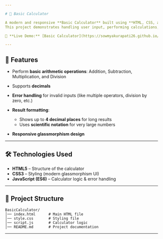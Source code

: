 ```yaml
---

# 🧮 Basic Calculator

A modern and responsive **Basic Calculator** built using **HTML, CSS, and JavaScript**.
This project demonstrates handling user input, performing calculations, and creating a clean user interface with error handling.

🔗 **Live Demo:** [Basic Calculator](https://sowmyakurapati26.github.io/BasicCalculator/)

---
```


## 🚀 Features

* Perform **basic arithmetic operations**: Addition, Subtraction, Multiplication, and Division
* Supports **decimals**
* **Error handling** for invalid inputs (like multiple operators, division by zero, etc.)
* **Result formatting**:

  * Shows up to **4 decimal places** for long results
  * Uses **scientific notation** for very large numbers
* **Responsive glassmorphism design**

---

## 🛠️ Technologies Used

* **HTML5** – Structure of the calculator
* **CSS3** – Styling (modern glassmorphism UI)
* **JavaScript (ES6)** – Calculator logic & error handling

---

## 📂 Project Structure

```
BasicCalculator/
│── index.html      # Main HTML file  
│── style.css       # Styling file  
│── script.js       # Calculator logic  
│── README.md       # Project documentation  
```

---
